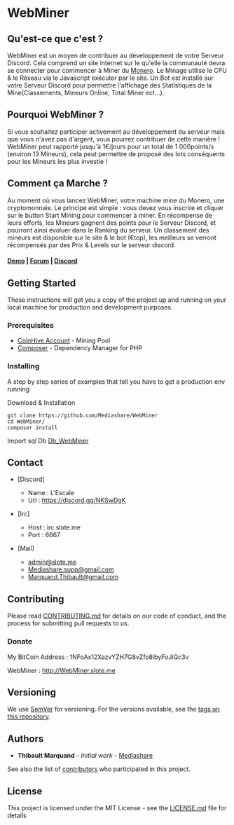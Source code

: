 # WebMiner

## Qu'est-ce que c'est ?

WebMiner est un moyen de contribuer au développement de votre Serveur Discord. Cela comprend un site internet sur le qu'elle la communauté devra se connecter pour commencer à Miner du [Monero](). Le Minage utilise le CPU & le Réseau via le Javascript exécuter par le site. Un Bot est installé sur votre Serveur Discord pour permettre l'affichage des Statistiques de la Mine(Classements, Mineurs Online, Total Miner ect...).  

## Pourquoi WebMiner ?

Si vous souhaitez participer activement au développement du serveur mais que vous n'avez pas d'argent, vous pourrez contribuer de cette manière ! WebMiner peut rapporté jusqu'à 1€/jours pour un total de 1 000points/s (environ 13 Mineurs), cela peut permettre de proposé des lots conséquents pour les Mineurs les plus investie !

## Comment ça Marche ?

Au moment où vous lancez WebMiner, votre machine mine du Monero, une cryptomonnaie. Le principe est simple : vous devez vous inscrire et cliquer sur le button Start Mining pour commencer à miner.
En récompense de leurs efforts, les Mineurs gagnent des points pour le Serveur Discord, et pourront ainsi évoluer dans le Ranking du serveur.
Un classement des mineurs est disponible sur le site & le bot (€top), les meilleurs se verront récompensés par des Prix & Levels sur le serveur discord.

#### [Demo](http://webminer.slote.me) | [Forum](forum.slote.me/categories/webminer) | [Discord](https://discord.gg/NKSwDgK)

## Getting Started

These instructions will get you a copy of the project up and running on your local machine for production and development purposes.

### Prerequisites

* [CoinHive Account](coinhive.com/) - Mining Pool
* [Composer](https://getcomposer.org/) - Dependency Manager for PHP

### Installing

A step by step series of examples that tell you have to get a production env running

Download & Installation


```
git clone https://github.com/Mediashare/WebMiner
cd WebMiner/
composer install
```
Import sql Db [Db_WebMiner](web/Db_WebMiner)


## Contact
* [Discord]
  * Name : L'Escale
  * Url : https://discord.gg/NKSwDgK

* [Irc]
  * Host : irc.slote.me
  * Port : 6667

* [Mail]
  * admin@slote.me
  * Mediashare.supp@gmail.com
  * Marquand.Thibault@gmail.com

## Contributing

Please read [CONTRIBUTING.md](CONTRIBUTING.md) for details on our code of conduct, and the process for submitting pull requests to us.

### Donate
My BitCoin Address : 1NFoAx12XazvYZH7G8vZfo8ibyFoJiQc3v

WebMiner : http://WebMiner.slote.me

## Versioning

We use [SemVer](http://semver.org/) for versioning. For the versions available, see the [tags on this repository](https://github.com/your/project/tags). 

## Authors

* **Thibault Marquand** - *Initial work* - [Mediashare](https://github.com/Mediashare)

See also the list of [contributors](https://github.com/Mediashare/BiTrade/graphs/contributors) who participated in this project.

## License

This project is licensed under the MIT License - see the [LICENSE.md](LICENSE.md) file for details
